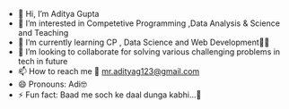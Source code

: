 - 👋 Hi, I’m Aditya Gupta
- 👀 I’m interested in Competetive Programming ,Data Analysis & Science and Teaching
- 🌱 I’m currently learning CP , Data Science and Web Development🧑‍💻
- 💞️ I’m looking to collaborate for solving various challenging problems in tech in future
- 📫 How to reach me 📧 mr.adityag123@gmail.com 
- 😄 Pronouns: Adi🤓
- ⚡ Fun fact: Baad me soch ke daal dunga kabhi...🤔

<!---
Adityag0243/Adityag0243 is a ✨ special ✨ repository because its `README.md` (this file) appears on your GitHub profile.
You can click the Preview link to take a look at your changes.
--->
